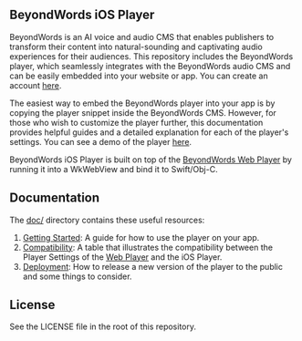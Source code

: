 ## BeyondWords iOS Player

BeyondWords is an AI voice and audio CMS that enables publishers to transform their content into natural-sounding and captivating audio experiences for their audiences.
This repository includes the BeyondWords player, which seamlessly integrates with the BeyondWords audio CMS and can be easily embedded into your website or app. You can create an account
[here](https://dash.beyondwords.io/auth/signup).

The easiest way to embed the BeyondWords player into your app is by copying
the player snippet inside the BeyondWords CMS. However, for those who wish to
customize the player further, this documentation provides helpful guides and a
detailed explanation for each of the player's settings. You can see a demo of
the player
[here](./Example).

BeyondWords iOS Player is built on top of the [BeyondWords Web Player](https://github.com/BeyondWords-io/player) by running it into a WkWebView and bind it to Swift/Obj-C.

## Documentation

The [doc/](doc/) directory contains these useful resources:

1. [Getting Started](./doc/getting-started.md): A guide for how to use the player on your app.
2. [Compatibility](./doc/compatibility.md): A table that illustrates the compatibility between the Player Settings of the [Web Player](https://github.com/beyondwords-io/player) and the iOS Player.
3. [Deployment](./doc/deployment.md): How to release a new version of the player to the public and some things to consider.

## License

See the LICENSE file in the root of this repository.
